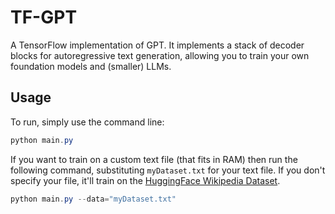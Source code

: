 # TF-GPT
A TensorFlow implementation of GPT. It implements a stack of decoder blocks for autoregressive text generation, allowing you to train your own foundation models and (smaller) LLMs.

## Usage

To run, simply use the command line:

```powershell
python main.py
```

If you want to train on a custom text file (that fits in RAM) then run the following command, substituting `myDataset.txt` for your text file. If you don't specify your file, it'll train on the [HuggingFace Wikipedia Dataset](https://huggingface.co/datasets/wikitext).

```powershell
python main.py --data="myDataset.txt"
```
